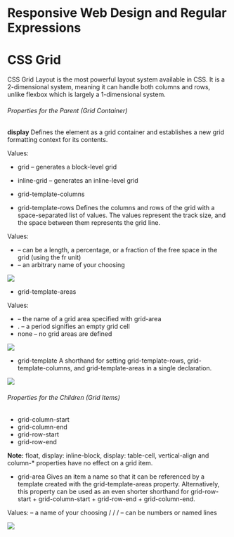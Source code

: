 # Responsive Web Design and Regular Expressions
# CSS Grid

CSS Grid Layout is the most powerful layout system available in CSS. It is a 2-dimensional system, meaning it can handle both columns and rows, unlike flexbox which is largely a 1-dimensional system.

###### Properties for the Parent (Grid Container)
**display**
Defines the element as a grid container and establishes a new grid formatting context for its contents.

Values:
- grid – generates a block-level grid
- inline-grid – generates an inline-level grid

- grid-template-columns
- grid-template-rows
Defines the columns and rows of the grid with a space-separated list of values. The values represent the track size, and the space between them represents the grid line.

Values:
- <track-size> – can be a length, a percentage, or a fraction of the free space in the grid (using the fr unit)
- <line-name> – an arbitrary name of your choosing

![](https://css-tricks.com/wp-content/uploads/2018/11/template-columns-rows-01.svg)

- grid-template-areas

Values:

- <grid-area-name> – the name of a grid area specified with grid-area
- . – a period signifies an empty grid cell
- none – no grid areas are defined

![](https://css-tricks.com/wp-content/uploads/2018/11/dddgrid-template-areas.svg)

- grid-template
A shorthand for setting grid-template-rows, grid-template-columns, and grid-template-areas in a single declaration.

![](https://css-tricks.com/wp-content/uploads/2018/11/dddgrid-gap.svg)

###### Properties for the Children (Grid Items)
- grid-column-start
- grid-column-end
- grid-row-start
- grid-row-end

**Note:**
float, display: inline-block, display: table-cell, vertical-align and column-* properties have no effect on a grid item.

- grid-area
Gives an item a name so that it can be referenced by a template created with the grid-template-areas property. Alternatively, this property can be used as an even shorter shorthand for grid-row-start + grid-column-start + grid-row-end + grid-column-end.

Values:
<name> – a name of your choosing
<row-start> / <column-start> / <row-end> / <column-end> – can be numbers or named lines

![](https://css-tricks.com/wp-content/uploads/2018/11/grid-area.svg)